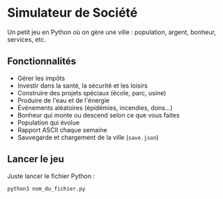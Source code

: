# Simulateur de Société

Un petit jeu en Python où on gère une ville : population, argent, bonheur, services, etc.

## Fonctionnalités

- Gérer les impôts
- Investir dans la santé, la sécurité et les loisirs
- Construire des projets spéciaux (école, parc, usine)
- Produire de l'eau et de l'énergie
- Événements aléatoires (épidémies, incendies, dons...)
- Bonheur qui monte ou descend selon ce que vous faites
- Population qui évolue
- Rapport ASCII chaque semaine
- Sauvegarde et chargement de la ville (`save.json`)

## Lancer le jeu

Juste lancer le fichier Python :

```bash
python3 nom_du_fichier.py

```

